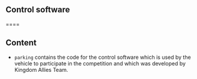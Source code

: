 ## Control software
====
## Content
* `parking` contains the code for the control software which is used by the vehicle to participate in the competition and which was developed by Kingdom Allies Team.

